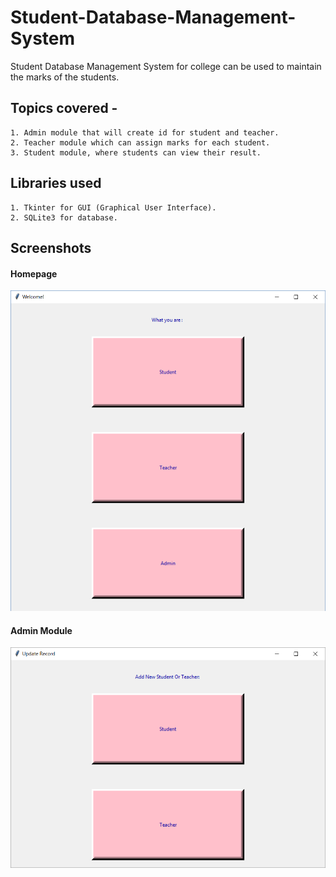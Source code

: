 # Student-Database-Management-System
Student Database Management System for college can be used to maintain the marks of the students.

## Topics covered -
```
1. Admin module that will create id for student and teacher.
2. Teacher module which can assign marks for each student.
3. Student module, where students can view their result.
```

## Libraries used
```
1. Tkinter for GUI (Graphical User Interface).
2. SQLite3 for database.
```

## Screenshots

#### Homepage
![alt homepage](https://github.com/ankitverma30/Student-Database-Management-System/blob/master/Homepage.png)

#### Admin Module
![alt homepage](https://github.com/ankitverma30/Student-Database-Management-System/blob/master/Admin-Login.png)
